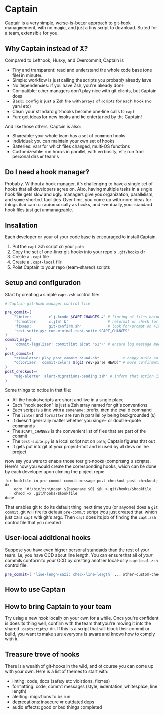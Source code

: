 # Captain

Captain is a very simple, worse-is-better approach to git-hook managmement,
with no magic, and just a tiny script to download. Suited for a team,
extensible for you.

## Why Captain instead of X?

Compared to Lefthook, Husky, and Overcommit, Captain is:

- Tiny and transparent: read and understand the whole code base (one file) in minutes
- Simple: workflow is just calling the scripts you probably already have
- No dependencies: if you have Zsh, you're already done
- Compatible: other managers don't play nice with git clients, but Captain does
- Basic: config is just a Zsh file with arrays of scripts for each hook (no yaml etc)
- Clear: your standard git-hooks become one-line calls to `capt`
- Fun: get ideas for new hooks and be entertained by the Captain!

And like those others, Captain is also:

- Shareable: your whole team has a set of common hooks
- Individual: you can maintain your own set of hooks
- Batteries: vars for which files changed, multi-OS functions
- Customizeable: run hooks in parallel, with verbosity, etc; run from personal
  dirs or team's

## Do I need a hook manager?

Probably. Without a hook manager, it's challenging to have a single set of
hooks that all developers agree on. Also, having multiple tasks in a single
hook file gets slow and ugly: managers give you organization, parallelism, and
some shortcut facilities. Over time, you come up with more ideas for things
that can run automatically as hooks, and eventually, your standard hook files
just get unmanageable.

## Insallation

Each developer on your of your code base is encouraged to install Captain.

1. Put the `capt` zsh script on your `path`
1. Copy the set of one-liner git-hooks into your repo's `.git/hooks` dir
1. Create a `.capt` file
1. Create a `.capt-local` file
1. Point Captain to your repo (team-shared) scripts

## Setup and configuration

Start by creating a simple `capt.zsh` control file:

``` zsh
# Captain git-hook manager control file

pre_commit=(
    "linter:        clj-kondo $CAPT_CHANGES &" # linting of files being committed
    'formatter:     cljfmt &'                  # reformat or check for poor formatting
    'fixmes:        git-confirm.sh'            # look for/prompt on FIXMEs
    'test-suite.py: run-minimal-test-suite $CAPT_CHANGES'
)
commit_msg=(
    'commit-legalizer: commitlint $(cat "$1")' # ensure log message meets standards
)
post_commit=(
    "stimulator: play-post-commit-sound.sh"           # happy music on successful commit
    "colorizer:  commit-colors $(git rev-parse HEAD)" # more confirmation rewards
)
post_checkout=(
    "mig-alerter: alert-migrations-pending.zsh" # inform that action is needed
)
```

Some things to notice in that file:

- All the hooks/scripts are short and live in a single place
- Each "hook section" is just a Zsh array named for git's conventions
- Each script is a line with a `somename:` prefix, then the eval'd command
- The `linter` and `formatter` are run in parallel by being backgrounded (`&`)
- It doesn't generally matter whether you single- or double-quote commands
- The `$CAPT_CHANGES` is the convenient list of files that are part of the commit
- The `test-suite.py` is a local script not on `path`; Captain figures that out
- It gets put into git at your project-root and is used by all devs on the project

Now say you want to enable those four git-hooks (comprising 8 scripts). Here's
how you would create the corresponding hooks, which can be done by each
developer upon cloning the project repo:

```shell
for hookfile in pre-commit commit-message post-checkout post-checkout; do
    echo '#!/bin/zsh\ncapt $(basename $0) $@' >.git/hooks/$hookfile
    chmod +x .git/hooks/$hookfile
done
```

That enables git to do its default thing: next time you (or anyone) does a
`git commit`, git will fire its default `pre-commit` script (you just created
that) which just calls `capt` with git's args. Then `capt` does its job of
finding the `capt.zsh` control file that you created.

## User-local additional hooks

Suppose you have even higher personal standards than the rest of your team. I.e,
you have OCD about line length. You can ensure that all of _your_ commits
conform to your OCD by creating another local-only `captlocal.zsh` control
file.

``` zsh
pre_commit=( 'line-lengh-nazi: check-line-length' ... other-custom-checkers... )
```

## How to use Captain

## How to bring Captain to your team

Try using a new hook locally on your own for a while. Once you're confident is
does its thing well, confirm with the team that you're moving it into the
shared `.captscripts/` dir. If this is a script that will block their commit
or build, you want to make sure everyone is aware and knows how to comply with
it.

## Treasure trove of hooks

There is a wealth of git-hooks in the wild, and of course you can come up with
your own. Here is a list of themes to start with:

- linting: code, docs (safety etc violations, fixmes)
- formatting: code, commit messages (style, indentation, whitespace, line length)
- alerting: migrations to be run
- deprecations: insecure or outdated deps
- audio effects: good or bad things completed
